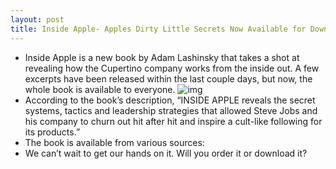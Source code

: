 ```yaml
---
layout: post
title: Inside Apple- Apples Dirty Little Secrets Now Available for Download
---
```

* Inside Apple is a new book by Adam Lashinsky that takes a shot at revealing how the Cupertino company works from the inside out. A few excerpts have been released within the last couple days, but now, the whole book is available to everyone.
![img](http://media.idownloadblog.com/wp-content/uploads/2012/01/Inside-APple-Cover.jpg)
* According to the book’s description, “INSIDE APPLE reveals the secret systems, tactics and leadership strategies that allowed Steve Jobs and his company to churn out hit after hit and inspire a cult-like following for its products.”
* The book is available from various sources:
* We can’t wait to get our hands on it. Will you order it or download it?

